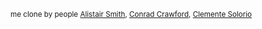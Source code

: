 <sub>me clone by people [Alistair Smith](https://github.com/alii), [Conrad Crawford](https://github.com/cnrad), [Clemente Solorio](https://github.com/clxmente)
</sub>
